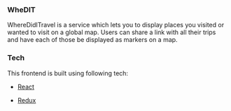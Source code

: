 ### WheDIT
WhereDidITravel is a service which lets you to display places you visited or wanted to visit on a global map. Users can share a link with all their trips and have each of those be displayed as markers on a map.
### Tech
This frontend is built using following tech:
* [React]
* [Redux]

   [React]: <https://reactjs.org/>
   [Redux]: <https://redux.js.org/>